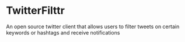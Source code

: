 TwitterFilttr
=============

An open source twitter client that allows users to filter tweets on certain keywords or hashtags and receive notifications
